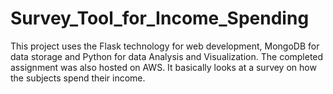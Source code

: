 # Survey_Tool_for_Income_Spending
This project uses the Flask technology for web development, MongoDB for data storage and Python for data Analysis and Visualization. The completed assignment was also hosted on AWS. It basically looks at a survey on how the subjects spend their income.
